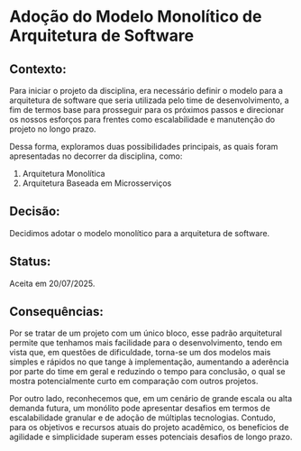 # Adoção do Modelo Monolítico de Arquitetura de Software

## Contexto:

Para iniciar o projeto da disciplina, era necessário definir o modelo para a arquitetura de software que seria utilizada pelo time de desenvolvimento, a fim de termos base para prosseguir para os próximos passos e direcionar os nossos esforços para frentes como escalabilidade e manutenção do projeto no longo prazo.

Dessa forma, exploramos duas possibilidades principais, as quais foram apresentadas no decorrer da disciplina, como:
1. Arquitetura Monolítica
2. Arquitetura Baseada em Microsserviços

## Decisão:

Decidimos adotar o modelo monolítico para a arquitetura de software.

## Status:

Aceita em 20/07/2025.

## Consequências:

Por se tratar de um projeto com um único bloco, esse padrão arquitetural permite que tenhamos mais facilidade para o desenvolvimento, tendo em vista que, em questões de dificuldade, torna-se um dos modelos mais simples e rápidos no que tange à implementação, aumentando a aderência por parte do time em geral e reduzindo o tempo para conclusão, o qual se mostra potencialmente curto em comparação com outros projetos.

Por outro lado, reconhecemos que, em um cenário de grande escala ou alta demanda futura, um monólito pode apresentar desafios em termos de escalabilidade granular e de adoção de múltiplas tecnologias. Contudo, para os objetivos e recursos atuais do projeto acadêmico, os benefícios de agilidade e simplicidade superam esses potenciais desafios de longo prazo.

